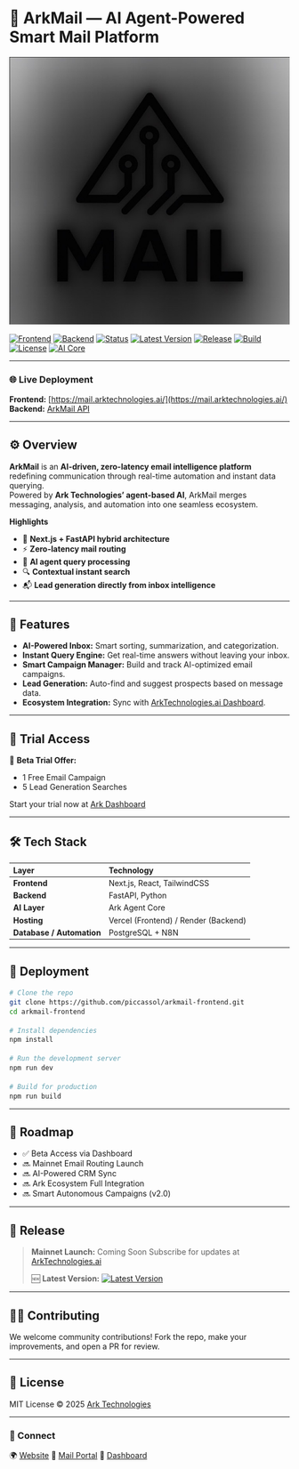 
# 📨 ArkMail — AI Agent-Powered Smart Mail Platform

![ArkMail Logo](https://raw.githubusercontent.com/piccassol/arkmail-frontend/main/logo.jpg)

[![Frontend](https://img.shields.io/badge/Frontend-Next.js-blue)](https://github.com/piccassol/arkmail-frontend)
[![Backend](https://img.shields.io/badge/Backend-FastAPI-green)](https://github.com/piccassol/arkmail)
[![Status](https://img.shields.io/badge/Status-Pre--Mainnet-orange)](https://mail.arktechnologies.ai/)
[![Latest Version](https://img.shields.io/github/v/release/piccassol/arkmail-frontend?label=Latest%20Release)](https://github.com/piccassol/arkmail-frontend/releases)
[![Release](https://img.shields.io/badge/Mainnet-Coming%20Soon-yellow)](https://mail.arktechnologies.ai/)
[![Build](https://img.shields.io/github/actions/workflow/status/piccassol/arkmail-frontend/deploy.yml?label=Build)](https://github.com/piccassol/arkmail-frontend/actions)
[![License](https://img.shields.io/badge/License-MIT-lightgrey.svg)](LICENSE)
[![AI Core](https://img.shields.io/badge/Powered%20by-ArkTechnologies.ai-purple)](https://arktechnologies.ai/)

---

### 🌐 Live Deployment  
**Frontend:** [https://mail.arktechnologies.ai/](https://mail.arktechnologies.ai/)  
**Backend:** [ArkMail API](https://github.com/piccassol/arkmail)

---

## ⚙️ Overview

**ArkMail** is an **AI-driven, zero-latency email intelligence platform** redefining communication through real-time automation and instant data querying.  
Powered by **Ark Technologies’ agent-based AI**, ArkMail merges messaging, analysis, and automation into one seamless ecosystem.

**Highlights**
- 🧠 **Next.js + FastAPI hybrid architecture**  
- ⚡ **Zero-latency mail routing**  
- 🤖 **AI agent query processing**  
- 🔍 **Contextual instant search**  
- 📬 **Lead generation directly from inbox intelligence**

---

## 🧩 Features

- **AI-Powered Inbox:** Smart sorting, summarization, and categorization.  
- **Instant Query Engine:** Get real-time answers without leaving your inbox.  
- **Smart Campaign Manager:** Build and track AI-optimized email campaigns.  
- **Lead Generation:** Auto-find and suggest prospects based on message data.  
- **Ecosystem Integration:** Sync with [ArkTechnologies.ai Dashboard](https://arktechnologies.ai/dashboard).  

---

## 🧪 Trial Access

🎯 **Beta Trial Offer:**  
- 1 Free Email Campaign  
- 5 Lead Generation Searches  

Start your trial now at [Ark Dashboard](https://arktechnologies.ai/dashboard)

---

## 🛠️ Tech Stack

| Layer | Technology |
|:--|:--|
| **Frontend** | Next.js, React, TailwindCSS |
| **Backend** | FastAPI, Python |
| **AI Layer** | Ark Agent Core |
| **Hosting** | Vercel (Frontend) / Render (Backend) |
| **Database / Automation** | PostgreSQL + N8N |

---

## 🚢 Deployment

```bash
# Clone the repo
git clone https://github.com/piccassol/arkmail-frontend.git
cd arkmail-frontend

# Install dependencies
npm install

# Run the development server
npm run dev

# Build for production
npm run build
````

---

## 🧭 Roadmap

* ✅ Beta Access via Dashboard
* 🔜 Mainnet Email Routing Launch
* 🔜 AI-Powered CRM Sync
* 🔜 Ark Ecosystem Full Integration
* 🔜 Smart Autonomous Campaigns (v2.0)

---

## 🚀 Release

> **Mainnet Launch:** Coming Soon
> Subscribe for updates at [ArkTechnologies.ai](https://arktechnologies.ai)
>
> 🆕 **Latest Version:** [![Latest Version](https://img.shields.io/github/v/release/piccassol/arkmail-frontend?label=Current%20Version)](https://github.com/piccassol/arkmail-frontend/releases)

---

## 🧑‍💻 Contributing

We welcome community contributions!
Fork the repo, make your improvements, and open a PR for review.

---

## 📜 License

MIT License © 2025 [Ark Technologies](https://arktechnologies.ai)

---

### 🌉 Connect

🌍 [Website](https://arktechnologies.ai)
📧 [Mail Portal](https://mail.arktechnologies.ai)
💬 [Dashboard](https://arktechnologies.ai/dashboard)

```


